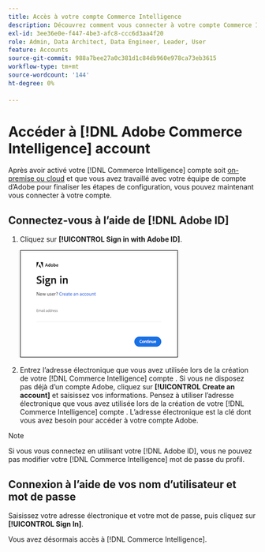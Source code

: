 ```yaml
---
title: Accès à votre compte Commerce Intelligence
description: Découvrez comment vous connecter à votre compte Commerce Intelligence.
exl-id: 3ee36e0e-f447-4be3-afc8-ccc6d3aa4f20
role: Admin, Data Architect, Data Engineer, Leader, User
feature: Accounts
source-git-commit: 988a7bee27a0c381d1c84db960e978ca73eb3615
workflow-type: tm+mt
source-wordcount: '144'
ht-degree: 0%

---
```


# Accéder à [!DNL Adobe Commerce Intelligence] account

Après avoir activé votre [!DNL Commerce Intelligence] compte soit [on-premise ou cloud](../getting-started/onpremise-activation.md) et que vous avez travaillé avec votre équipe de compte d’Adobe pour finaliser les étapes de configuration, vous pouvez maintenant vous connecter à votre compte.

## Connectez-vous à l’aide de [!DNL Adobe ID]

1. Cliquez sur **[!UICONTROL Sign in with Adobe ID]**.

   ![connexion-à-adobe](../assets/sign-in-adobe.png)

1. Entrez l’adresse électronique que vous avez utilisée lors de la création de votre [!DNL Commerce Intelligence] compte . Si vous ne disposez pas déjà d’un compte Adobe, cliquez sur **[!UICONTROL Create an account]** et saisissez vos informations. Pensez à utiliser l’adresse électronique que vous avez utilisée lors de la création de votre [!DNL Commerce Intelligence] compte . L’adresse électronique est la clé dont vous avez besoin pour accéder à votre compte Adobe.

>[!NOTE]
>
>Si vous vous connectez en utilisant votre [!DNL Adobe ID], vous ne pouvez pas modifier votre [!DNL Commerce Intelligence] mot de passe du profil.

## Connexion à l’aide de vos nom d’utilisateur et mot de passe

Saisissez votre adresse électronique et votre mot de passe, puis cliquez sur **[!UICONTROL Sign In]**.

Vous avez désormais accès à [!DNL Commerce Intelligence].
